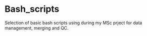 # Bash_scripts
Selection of basic bash scripts using during my MSc prject for data management, merging and QC.
